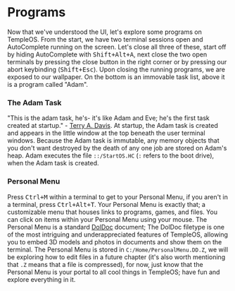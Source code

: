 # Programs
Now that we've understood the UI, let's explore some programs on TempleOS. From the start, we have two terminal sessions open and AutoComplete running on the screen. Let's close all three of these, start off by hiding AutoComplete with <kbd>Shift+Alt+A</kbd>, next close the two open terminals by pressing the close button in the right corner or by pressing our abort keybinding (<kbd>Shift+Esc</kbd>). Upon closing the running programs, we are exposed to our wallpaper. On the bottom is an immovable task list, above it is a program called "Adam".

### The Adam Task
"This is the adam task, he's- it's like Adam and Eve; he's the first task created at startup." - [Terry A. Davis](https://youtu.be/jCkZmIoZS1c?t=187). At startup, the Adam task is created and appears in the little window at the top beneath the user terminal windows. Because the Adam task is immutable, any memory objects that you don't want destroyed by the death of any one job are stored on Adam's heap. Adam executes the file `::/StartOS.HC` (`:` refers to the boot drive), when the Adam task is created. 

### Personal Menu
Press <kbd>Ctrl+M</kbd> within a terminal to get to your Personal Menu, if you aren't in a terminal, press <kbd>Ctrl+Alt+T</kbd>. Your Personal Menu is exactly that; a customizable menu that houses links to programs, games, and files. You can click on items within your Personal Menu using your mouse. The Personal Menu is a standard [DolDoc](./doldoc.md) document; The DolDoc filetype is one of the most intriguing and underappreciated features of TempleOS, allowing you to embed 3D models and photos in documents and show them on the terminal. The Personal Menu is stored in `C:/Home/PersonalMenu.DD.Z`, we will be exploring how to edit files in a future chapter (it's also worth mentioning that `.Z` means that a file is compressed), for now, just know that the Personal Menu is your portal to all cool things in TempleOS; have fun and explore everything in it.

